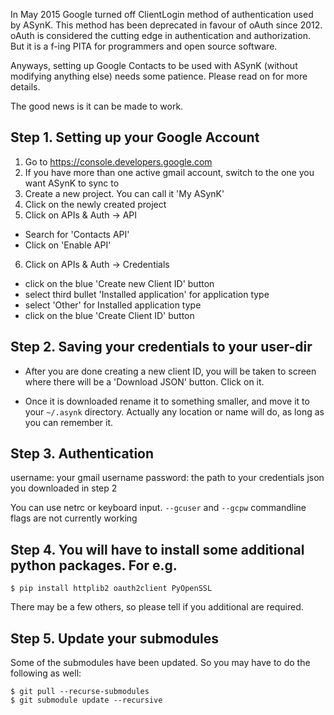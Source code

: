In May 2015 Google turned off ClientLogin method of authentication used by ASynK. This method has been deprecated in favour of oAuth since 2012. oAuth is considered the cutting edge in authentication and authorization. But it is a f-ing PITA for programmers and open source software.

Anyways, setting up Google Contacts to be used with ASynK (without modifying anything else) needs some patience. Please read on for more details.

The good news is it can be made to work.

Step 1. Setting up your Google Account
--------------------------------------

1. Go to https://console.developers.google.com
2. If you have more than one active gmail account, switch to the one you want ASynK to sync to
3. Create a new project. You can call it 'My ASynK'
4. Click on the newly created project
5. Click on APIs & Auth -> API
 - Search for 'Contacts API'
 - Click on 'Enable API'
6. Click on APIs & Auth -> Credentials
 - click on the blue 'Create new Client ID' button
 - select third bullet 'Installed application' for application type
 - select 'Other' for Installed application type
 - click on the blue 'Create Client ID' button

Step 2. Saving your credentials to your user-dir
-

- After you are done creating a new client ID, you will be taken to screen where there will be a 'Download JSON' button. Click on it.

- Once it is downloaded rename it to something smaller, and move it to your `~/.asynk` directory. Actually any location or name will do, as long as you can remember it.

Step 3. Authentication
-

   username: your gmail username
   password: the path to your credentials json you downloaded in step 2

You can use netrc or keyboard input. `--gcuser` and `--gcpw` commandline flags are not currently working

Step 4. You will have to install some additional python packages. For e.g.
-

    $ pip install httplib2 oauth2client PyOpenSSL

There may be a few others, so please tell if you additional are required.

Step 5. Update your submodules
-

Some of the submodules have been updated. So you may have to do the following as well:

    $ git pull --recurse-submodules
    $ git submodule update --recursive
